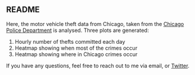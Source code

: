 ## README
Here, the motor vehicle theft data from Chicago, taken from the <a href = "http://gis.chicagopolice.org/">Chicago
Police Department</a> is analysed. Three plots are generated:
  1. Hourly number of thefts committed each day
  2. Heatmap showing when most of the crimes occur
  3. Heatmap showing where in Chicago crimes occur
  
If you have any questions, feel free to reach out to me via email, or <a href = "https://twitter.com/tejaykodali">Twitter</a>.
